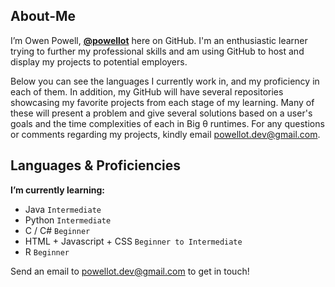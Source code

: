## About-Me

I’m Owen Powell, **[@powellot](https://github.com/powellot)** here on GitHub. I'm an enthusiastic learner trying to further my professional skills and am using GitHub to host and display my projects to potential employers.

Below you can see the languages I currently work in, and my proficiency in each of them. In addition, my GitHub will have several repositories showcasing my favorite projects from each stage of my learning. Many of these will present a problem and give several
solutions based on a user's goals and the time complexities of each in Big θ runtimes. For any questions or comments regarding my projects, kindly email 
powellot.dev@gmail.com.

## Languages & Proficiencies

**I’m currently learning:**
- Java `Intermediate`
- Python `Intermediate`
- C / C# `Beginner`
- HTML + Javascript + CSS `Beginner to Intermediate`
- R `Beginner`

Send an email to powellot.dev@gmail.com to get in touch!

<!---
powellot/powellot is a ✨ special ✨ repository because its `README.md` (this file) appears on your GitHub profile.
You can click the Preview link to take a look at your changes.
--->
